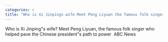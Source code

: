 ```yaml
---
categories: c
title: "Who is Xi Jinpings wife Meet Peng Liyuan the famous folk singer who helped pave the Chinese presidents path to power  ABC News"
---
```

Who is Xi Jinping"s wife? Meet Peng Liyuan, the famous folk singer who helped pave the Chinese president"s path to power&nbsp;&nbsp;ABC News
